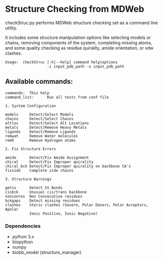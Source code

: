 
# Structure Checking from MDWeb

checkStruc.py performs MDWeb structure checking set as a command line
utility.

It includes some structure manipulation options like selecting models or chains,
removing components of the system, completing missing atoms, and some quality
checking as residue quirality, amide orientation, or vdw clashes.

```
Usage:  checkStruc [-h|--help] command help|options 
                   -i input_pdb_path -o input_pdb_path
```

## Available commands:

```
commands:  This help
command_list:      Run all tests from conf file

1. System Configuration 

models     Detect/Select Models
chains     Detect/Select Chains 
altloc     Detect/Select Alt Locations 
metals     Detect/Remove Heavy Metals
ligands    Detect/Remove Ligands 
remwat     Remove Water molecules
remh       Remove Hydrogen atoms 

2. Fix Structure Errors

amide      Detect/Fix Amide Assignment
chiral     Detect/Fix Improper quirality
chiral_bck Detect/Fix Improper quirality on backbone CA's
fixside    Complete side chains 

3. Structure Warnings

getss      Detect SS Bonds 
cisbck     Unusual cis/trans backbone 
nonconres  Non Consecutive residues 
bckgaps    Detect missing residues
clashes    Steric clashes (Severe, Polar Donors, Polar Acceptors, Apolar
           Ionic Positive, Ionic Negative)
```
### Dependencies
* python 3.x
* biopython 
* numpy
* biobb_model (structure_manager)

